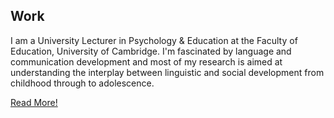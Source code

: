 ## Work
I am a University Lecturer in Psychology & Education at the Faculty of Education, University of Cambridge. I'm fascinated by language and communication development and most of my research is aimed at understanding the interplay between linguistic and social development from childhood through to adolescence.

[Read More!](https://jennygibson.github.io/#/about/detail/1)
